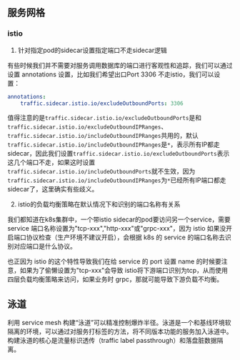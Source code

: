 ## 服务网格

### istio

1. 针对指定pod的sidecar设置指定端口不走sidecar逻辑

有些时候我们并不需要对服务调用数据库的端口进行客观性和追踪，我们可以通过设置 annotations 设置，比如我们希望出口Port 3306 不走istio，我们可以设置：
```yaml
annotations:
    traffic.sidecar.istio.io/excludeOutboundPorts: 3306
```
值得注意的是`traffic.sidecar.istio.io/excludeOutboundPorts`是和`traffic.sidecar.istio.io/excludeOutboundIPRanges`、`traffic.sidecar.istio.io/includeOutboundIPRanges`共用的，默认`traffic.sidecar.istio.io/includeOutboundIPRanges`是`*`，表示所有IP都走sidecar，因此我们设置`traffic.sidecar.istio.io/excludeOutboundPorts`表示这几个端口不走，如果这时设置`traffic.sidecar.istio.io/includeOutboundPorts`就不生效，因为`traffic.sidecar.istio.io/includeOutboundIPRanges`为`*`已经所有IP端口都走sidecar了，这里确实有些歧义。

2. istio的负载均衡策略在默认情况下和识别的端口名称有关系

我们都知道在k8s集群中，一个带istio sidecar的pod要访问另一个service，需要 service 端口名称设置为"tcp-xxx","http-xxx"或"grpc-xxx"，因为 istio 如果没开启端口协议检查（生产环境不建议开启），会根据 k8s 的 service 的端口名称去识别对应端口是什么协议。

也正因为 istio 的这个特性导致我们在给 service 的 port 设置 name 的时候要注意，如果为了偷懒设置为"tcp-xxx"会导致 istio将下游端口识别为tcp，从而使用 四层负载均衡策略来访问，如果业务时 grpc，那就可能导致下游负载不均衡。

## 泳道

利用 service mesh 构建“泳道”可以精准控制爆炸半径。泳道是一个和基线环境软隔离的环境，可以通过对服务打标签的方法，将不同版本功能的服务加入泳道中。构建泳道的核心是流量标识透传（traffic label passthrough）和落盘脏数据隔离。